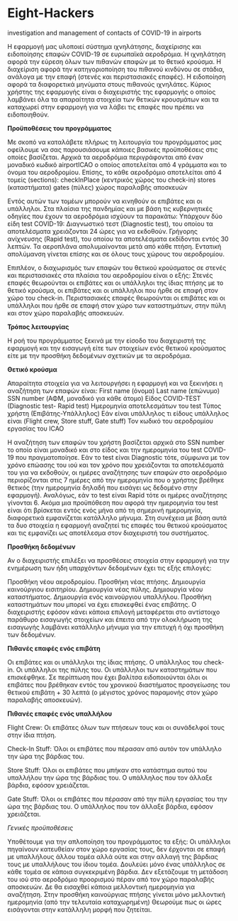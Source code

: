 # Eight-Hackers
investigation and management of contacts of COVID-19 in airports

Η εφαρμογή μας υλοποιεί σύστημα ιχνηλάτησης, διαχείρισης και ειδοποίησης επαφών COVID-19 σε ευρωπαϊκά αεροδρόμια.
Η ιχνηλάτηση αφορά την εύρεση όλων των πιθανών επαφών με το θετικό κρούσμα.
Η διαχείριση αφορά την κατηγοριοποίηση του πιθανού κινδύνου σε στάδια, ανάλογα με την επαφή (στενές και περιστασιακές επαφές).
Η ειδοποίηση αφορά τα διαφορετικά μηνύματα στους πιθανούς ιχνηλάτες.
Κύριος χρήστης της εφαρμογής είναι ο διαχειριστής της εφαρμογής ο οποίος λαμβάνει όλα τα απαραίτητα στοιχεία των θετικών κρουσμάτων και τα καταχωρεί στην εφαρμογή για να λάβει τις επαφές που πρέπει να ειδοποιηθούν.

**Προϋποθέσεις του προγράμματος**

Με σκοπό να καταλάβετε πλήρως τη λειτουργία του προγράμματος μας οφείλουμε να σας παρουσιάσουμε κάποιες βασικές προϋποθέσεις στις οποίες βασίζεται.
Αρχικά τα αεροδρόμια περιγράφονται από έναν μοναδικό κωδικό airportICAO ο οποίος αποτελείται από 4 γράμματα και το όνομα του αεροδρομίου. 
Επίσης, το κάθε αεροδρόμιο αποτελείται από 4 τομείς (sections):
checkInPlace (κεντρικός χώρος του check-in)
stores (καταστήματα)
gates (πύλες)
χώρος παραλαβής αποσκευών

Εντός αυτών των τομέων μπορούν να κινηθούν οι επιβάτες και οι υπάλληλοι.
Στα πλαίσια της πανδημίας και με βάση τις κυβερνητικές οδηγίες που έχουν τα αεροδρόμια ισχύουν τα παρακάτω:
Υπάρχουν δύο είδη test COVID-19:
Διαγνωστικό τεστ (Diagnostic test), του οποίου τα αποτελέσματα χρειάζονται 24 ώρες για να εκδοθούν.
Γρήγορης ανίχνευσης (Rapid test), του οποίου τα αποτελέσματα εκδίδονται εντός 30 λεπτών.
Τα αεροπλάνα απολυμαίνονται μετά από κάθε πτήση. Εντατική απολύμανση γίνεται επίσης και σε όλους τους χώρους του αεροδρομίου.

Επιπλέον, ο διαχωρισμός των επαφών του θετικού κρούσματος σε στενές και περιστασιακές στα πλαίσια του αεροδρομίου είναι ο εξής:
Στενές επαφές θεωρούνται οι επιβάτες και οι υπάλληλοι της ίδιας πτήσης με το θετικό κρούσμα, οι επιβάτες και οι υπάλληλοι που ήρθε σε επαφή στον χώρο του check-in.
Περιστασιακές επαφές θεωρούνται οι επιβάτες και οι υπάλληλοι που ήρθε σε επαφή στον χώρο των καταστημάτων, στην πύλη και στον χώρο παραλαβής αποσκευών.


**Τρόπος λειτουργίας**

Η ροή του προγράμματος ξεκινά με την είσοδο του διαχειριστή της εφαρμογή και την εισαγωγή είτε των στοιχείων ενός θετικού κρούσματος είτε με την προσθήκη δεδομένων σχετικών με τα αεροδρόμια.

**Θετικό κρούσμα**

Απαραίτητα στοιχεία για να λειτουργήσει η εφαρμογή και να ξεκινήσει η αναζήτηση των επαφών είναι:
First name (όνομα)
Last name (επώνυμο)
SSN number (ΑΦΜ, μοναδικό για κάθε άτομο)
Είδος COVID-TEST (Diagnostic test- Rapid test)
Ημερομηνία αποτελεσμάτων του test
Τύπος χρήστη (Επιβάτης-Υπάλληλος)
Εάν είναι υπάλληλος τι είδους υπάλληλος είναι (Flight crew, Store stuff, Gate stuff)
Τον κωδικό του αεροδρομίου εργασίας του ICAO

Η αναζήτηση των επαφών του χρήστη βασίζεται αρχικά στο SSN number το οποίο είναι μοναδικό και στο είδος και την ημερομηνία του test COVID-19 που πραγματοποίησε.
Εάν το test είναι Diagnostic τότε, σύμφωνα με τον χρόνο επώασης του ιού και τον χρόνο που χρειάζονται τα αποτελέσματά του για να εκδοθούν, οι ημέρες αναζήτησης των επαφών στο αεροδρόμιο περιορίζονται στις 7 ημέρες από την ημερομηνία που ο χρήστης βρέθηκε θετικός (την ημερομηνία δηλαδή που εισάγει ως δεδομένο στην εφαρμογή).
Αναλόγως, εάν το test είναι Rapid τότε οι ημέρες αναζήτησης γίνονται 6.
Ακόμα μια προϋπόθεση που αφορά την ημερομηνία του test είναι ότι βρίσκεται εντός ενός μήνα από τη σημερινή ημερομηνία, διαφορετικά εμφανίζεται κατάλληλο μήνυμα.
Στη συνέχεια με βάση αυτά τα δυο στοιχεία η εφαρμογή αναζητεί τις επαφές του θετικού κρούσματος και τις εμφανίζει ως αποτέλεσμα στον διαχειριστή του συστήματος.


**Προσθήκη δεδομένων**

Αν ο διαχειριστής επιλέξει να προσθέσεις στοιχεία στην εφαρμογή για την ενημέρωση των ήδη υπαρχόντων δεδομένων έχει τις εξής επιλογές:

Προσθήκη νέου αεροδρομίου.
Προσθήκη νέας πτήσης.
Δημιουργία καινούργιου εισιτηρίου.
Δημιουργία νέας πύλης.
Δημιουργία νέου καταστήματος.
Δημιουργία ενός καινούργιου υπαλλήλου.
Προσθήκη καταστημάτων που μπορεί να έχει επισκεφθεί ένας επιβάτης.
Ο διαχειριστής εφόσον κάνει κάποια επιλογή μεταφέρεται στο αντίστοιχο παράθυρο εισαγωγής στοιχείων και έπειτα από την ολοκλήρωση της εισαγωγής λαμβάνει κατάλληλο μήνυμα για την επιτυχή ή όχι προσθήκη των δεδομένων.


**Πιθανές επαφές ενός επιβάτη**

Οι επιβάτες και οι υπάλληλοι της ίδιας πτήσης.
Ο υπάλληλος του check-in.
Οι υπάλληλοι της πύλης του.
Οι υπάλληλοι των καταστημάτων που επισκέφθηκε.
Σε περίπτωση που έχει βαλίτσα ειδοποιούνται όλοι οι επιβάτες που βρέθηκαν εντός του χρονικού διαστήματος προσγείωσης του θετικού επιβάτη + 30 λεπτά (ο μέγιστος χρόνος παραμονής στον χώρο παραλαβής αποσκευών).


**Πιθανές επαφές ενός υπαλλήλου**

Flight Crew:
Οι επιβάτες όλων των πτήσεων τους και οι συνάδελφοί τους στην ίδια πτήση.

Check-In Stuff:
Όλοι οι επιβάτες που πέρασαν από αυτόν τον υπάλληλο την ώρα της βάρδιας του.

Store Stuff:
Όλοι οι επιβάτες που μπήκαν στο κατάστημα αυτού του υπαλλήλου την ώρα της βάρδιας του.
Ο υπάλληλος που τον άλλαξε βάρδια, εφόσον χρειάζεται.

Gate Stuff:
Όλοι οι επιβάτες που πέρασαν από την πύλη εργασίας του την ώρα της βάρδιας του.
Ο υπάλληλος που τον άλλαξε βάρδια, εφόσον χρειάζεται.


_Γενικές προϋποθέσεις_

Υποθέτουμε για την απλοποίηση του προγράμματος τα εξής:
Οι υπάλληλοι πηγαίνουν κατευθείαν στον χώρο εργασίας τους, δεν έρχονται σε επαφή με υπαλλήλους άλλου τομέα αλλά ούτε και στην αλλαγή της βάρδιας τους με υπαλλήλους του ίδιου τομέα.
Δουλεύει μόνο ένας υπάλληλος σε κάθε τομέα σε κάποια συγκεκριμένη βάρδια.
Δεν εξετάζουμε τη μετάδοση του ιού στο αεροδρόμιο προορισμού πέραν από τον χώρο παραλαβής αποσκευών.
Δε θα εισαχθεί κάποια μελλοντική ημερομηνία για αναζήτηση.
Στην προσθήκη καινούργιας πτήσης γίνεται μόνο μελλοντική ημερομηνία (από την τελευταία καταχωρημένη)
Θεωρούμε πως οι ώρες εισάγονται στην κατάλληλη μορφή που ζητείται.
